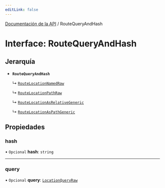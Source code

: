 ```yaml
---
editLink: false
---
```


[Documentación de la API](../index.md) / RouteQueryAndHash

# Interface: RouteQueryAndHash

## Jerarquía

- **`RouteQueryAndHash`**

  ↳ [`RouteLocationNamedRaw`](RouteLocationNamedRaw.md)

  ↳ [`RouteLocationPathRaw`](RouteLocationPathRaw.md)

  ↳ [`RouteLocationAsRelativeGeneric`](RouteLocationAsRelativeGeneric.md)

  ↳ [`RouteLocationAsPathGeneric`](RouteLocationAsPathGeneric.md)

## Propiedades

### hash

• `Opcional` **hash**: `string`

---

### query

• `Opcional` **query**: [`LocationQueryRaw`](../index.md#LocationQueryRaw)
